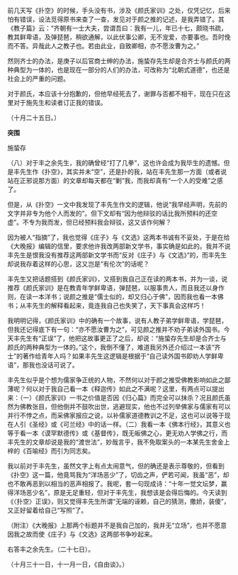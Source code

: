 前几天写《扑空》的时候，手头没有书，涉及《颜氏家训》之处，仅凭记忆，后来怕有错误，设法觅得原书来查了一查，发见对于颜之推的记述，是我弄错了。其《教子篇》云：“齐朝有一士大夫，尝谓吾曰：我有一儿，年已十七，颇晓书疏，教其鲜卑语，及弹琵琶，稍欲通解，以此伏事公卿，无不宠爱，亦要事也。吾时俛而不答。异哉此人之教子也。若由此业，自致卿相，亦不愿汝曹为之。”

然则齐士的办法，是庚子以后官商士绅的办法，施蛰存先生却是合齐士与颜氏的两种典型为一体的，也是现在一部分的人们的办法，可改称为“北朝式道德”，也还是社会上的严重的问题。

对于颜氏，本应该十分抱歉的，但他早经死去了，谢罪与否都不相干，现在只在这里对于施先生和读者订正我的错误。

  

（十月二十五日。）　　

  

**突围**

施蛰存

  

（八）对于丰之余先生，我的确曾经“打了几拳”，这也许会成为我毕生的遗憾。但是丰先生作《扑空》，其实并未“空”，还是扑的我，站在丰先生那一方面（或者说站在正邪说那方面）的文章却每天都在“剿”我，而我却真有“一个人的受难”之感了。

但是，从《扑空》一文中我发现了丰先生作文的逻辑，他说“我早经声明，先前的文字并非专为他个人而发的”。但下文却有“因为他辩驳的话比我所预料的还空虚”。不专为我而发，但已经预料我会辩驳，这又该作何解？

因为被人“指摘”了，我也觉得《庄子》与《文选》这两本书诚有不妥处，于是在给《大晚报》编辑的信里，要求他许我改两部新文学书，事实确是如此的。我并不说丰先生是恨我没有推荐这两部新文学书而“反对《庄子》与《文选》”的，而丰先生却说我存着这样的心思，这又岂是“有伦次”的话呢？

丰先生又把话题搭到《颜氏家训》，又搭到我自己正在读的两本书，并为一谈，说推荐《颜氏家训》是在教青年学鲜卑语，弹琵琶，以服事贵人，而且我还以身作则，在读一本洋书；说颜之推是“儒士似的，却又归心于佛”，因而我也看一本佛书；从丰先生的解释看起来，竟连我自己也失笑了，天下事真会这样巧！

我明明记得，《颜氏家训》中的确有一个故事，说有人教子弟学鲜卑语，学琵琶，但我还记得底下有一句：“亦不愿汝曹为之”，可见颜之推并不劝子弟读外国书。今天丰先生有“正误”了，他把这故事更正了之后，却说：“施蛰存先生却是合齐士与颜氏的两种典型为一体的。”这个，我倒不懂了，难道我另外还介绍过一本该“齐士”的著作给青年人吗？如果丰先生这逻辑是根据于“自己读外国书即劝人学鲜卑语”，那我也没话可说了。

丰先生似乎是个想为儒家争正统的人物，不然何以对于颜之推受佛教影响如此之鄙薄呢？何以对于我自己看一本《释迦传》如此之不满呢？这里，有两点可以提出来：（一）《颜氏家训》一书之价值是否因《归心篇》而完全可以抹杀？况且颜氏虽然为佛教张目，但他倒并不鼓吹出世，逃避现实，他也不过列举佛家与儒家有可以并行不悖之点，而采佛家报应之说，以补儒家道德教训之不足，这也可以说等于现在人引《圣经》或《可兰经》中的话一样。（二）我看一本《佛本行经》，其意义也等于看一本《谟罕默德传》或《基督传》，既无皈佛之心，更无劝人学佛之行，而丰先生的文章却说是我的“渡世法”，妙哉言乎，我不免取案头的一本某先生舍金上梓的《百喻经》而引为同志矣。

我以前对于丰先生，虽然文字上有点太闹意气，但的确还是表示尊敬的，但看到《扑空》这一篇，他竟骂我为“洋场恶少”了，切齿之声，俨若可闻，我虽“恶”，却也不敢再恶到以相当的恶声相报了。我呢，套一句现成诗：“十年一觉文坛梦，赢得洋场恶少名”，原是无足重轻，但对于丰先生，我想该是会得后悔的。今天读到《〈扑空〉正误》，则又觉得丰先生所谓“无端的诬赖，自己的猜测，撒娇，装傻”，又正好留着给自己“写照”了。

（附注）《大晚报》上那两个标题并不是我自己加的，我并无“立场”，也并不愿意因我之故而使《庄子》与《文选》这两部书争吵起来。

  

右答丰之余先生。（二十七日）。　　

（十月三十一日，十一月一日，《自由谈》。）